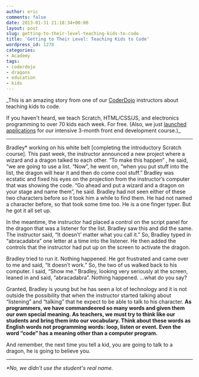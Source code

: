 ```yaml
---
author: eric
comments: false
date: 2013-01-31 21:18:34+00:00
layout: post
slug: getting-to-their-level-teaching-kids-to-code
title: 'Getting to Their Level: Teaching Kids to Code'
wordpress_id: 1278
categories:
- Academy
tags:
- coderdojo
- dragons
- education
- kids
---
```


_This is an amazing story from one of our [CoderDojo](http://www.theironyard.com/academy/kids) instructors about teaching kids to code.

If you haven't heard, we teach Scratch, HTML/CSS/JS, and electronics programming to over 70 kids each week. For free. (Also, we just [launched applications](http://www.theironyard.com/academy/the-iron-yard-academy) for our intensive 3-month front end development course.)_



* * *



Bradley* working on his white belt [completing the introductory Scratch course]. This past week, the instructor announced a new project where a wizard and a dragon talked to each other. “To make this happen” , he said, “we are going to use a list. “Now”, he went on, “when you put stuff into the list, the dragon will hear it and then do come cool stuff.” Bradley was ecstatic and fixed his eyes on the projection from the instructor’s computer that was showing the code. “Go ahead and put a wizard and a dragon on your stage and name them”, he said. Bradley had not seen either of these two characters before so it took him a while to find them. He had not named a character before, so that took some time too. He is a one finger typer. But he got it all set up. 

In the meantime, the instructor had placed a control on the script panel for the dragon that was a listener for the list. Bradley saw this and did the same. The instructor said, “It doesn’t’ matter what you call it.” So, Bradley typed in “abracadabra” one letter at a time into the listener. He then added the controls that the instructor had put up on the screen to activate the dragon.

Bradley tried to run it. Nothing happened. He got frustrated and came over to me and said, “It doesn’t work.”  So, the two of us walked back to his computer. I said, “Show me.” Bradley, looking very seriously at the screen, leaned in and said, “abracadabra”.  Nothing happened.  …what do you say?

Granted, Bradley is young but he has seen a lot of technology and it is not outside the possibility that when the instructor started talking about “listening” and “talking” that he expect to be able to talk to his character. **As programmers, we have commandeered so many words and given them our own special meaning.  As teachers, we must try to think like our students and bring them into our vocabulary.  Think about these words as English words not programming words:  loop, listen or event. Even the word “code” has a meaning other than a computer program.**  

And remember, the next time you tell a kid, you are going to talk to a dragon, he is going to believe you.



* * *



_*No, we didn't use the student's real name._
